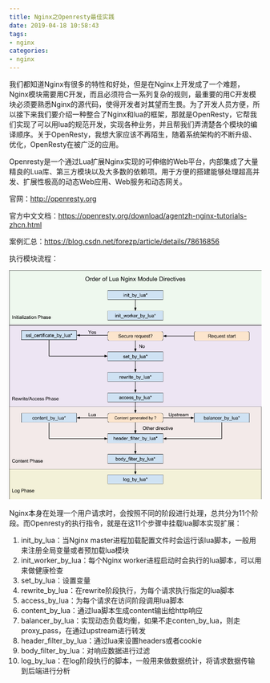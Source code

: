 ```yaml
---
title: Nginx之Openresty最佳实践
date: 2019-04-18 10:58:43
tags:
- nginx
categories:
- nginx
---
```


我们都知道Nginx有很多的特性和好处，但是在Nginx上开发成了一个难题，Nginx模块需要用C开发，而且必须符合一系列复杂的规则，最重要的用C开发模块必须要熟悉Nginx的源代码，使得开发者对其望而生畏。为了开发人员方便，所以接下来我们要介绍一种整合了Nginx和lua的框架，那就是OpenResty，它帮我们实现了可以用lua的规范开发，实现各种业务，并且帮我们弄清楚各个模块的编译顺序。关于OpenResty，我想大家应该不再陌生，随着系统架构的不断升级、优化，OpenResty在被广泛的应用。

Openresty是一个通过Lua扩展Nginx实现的可伸缩的Web平台，内部集成了大量精良的Lua库、第三方模块以及大多数的依赖项。用于方便的搭建能够处理超高并发、扩展性极高的动态Web应用、Web服务和动态网关。

官网：http://openresty.org

官方中文文档：https://openresty.org/download/agentzh-nginx-tutorials-zhcn.html

案例汇总：https://blog.csdn.net/forezp/article/details/78616856

执行模块流程：

![image](/images/nginx/Openresty执行模块流程.png)

Nginx本身在处理一个用户请求时，会按照不同的阶段进行处理，总共分为11个阶段。而Openresty的执行指令，就是在这11个步骤中挂载lua脚本实现扩展：

1. init_by_lua：当Nginx master进程加载配置文件时会运行该lua脚本，一般用来注册全局变量或者预加载lua模块
2. init_worker_by_lua：每个Nginx worker进程启动时会执行的lua脚本，可以用来做健康检查
3. set_by_lua：设置变量
4. rewrite_by_lua：在rewrite阶段执行，为每个请求执行指定的lua脚本
5. access_by_lua：为每个请求在访问阶段调用lua脚本
6. content_by_lua：通过lua脚本生成content输出给http响应
7. balancer_by_lua：实现动态负载均衡，如果不走conten_by_lua，则走proxy_pass，在通过upstream进行转发
8. header_filter_by_lua：通过lua来设置headers或者cookie
9. body_filter_by_lua：对响应数据进行过滤
10. log_by_lua：在log阶段执行的脚本，一般用来做数据统计，将请求数据传输到后端进行分析